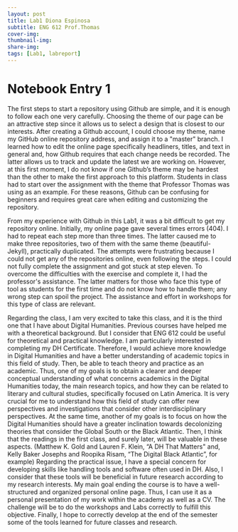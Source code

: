 ```yaml
---
layout: post
title: Lab1 Diona Espinosa
subtitle: ENG 612 Prof.Thomas
cover-img: 
thumbnail-img: 
share-img: 
tags: [Lab1, labreport]
---
```

# Notebook Entry 1

The first steps to start a repository using Github are simple, and it is enough to follow each one very carefully. Choosing the theme of our page can be an attractive step since it allows us to select a design that is closest to our interests. After creating a Github account, I could choose my theme, name my GitHub online repository address, and assign it to a  "master" branch. I learned how to edit the online page specifically headliners, titles, and text in general and, how Github requires that each change needs be recorded. The latter allows us to track and update the latest we are working on.
However, at this first moment, I do not know if one Github’s theme may be hardest than the other to make the first approach to this platform. Students in class had to start over the assignment with the theme that Professor Thomas was using as an example. For these reasons, Github can be confusing for beginners and requires great care when editing and customizing the repository.

From my experience with Github in this Lab1, it was a bit difficult to get my repository online. Initially, my online page gave several times errors (404). I had to repeat each step more than three times. The latter caused me to make three repositories, two of them with the same theme (beautiful-Jekyll), practically duplicated. The attempts were frustrating because I could not get any of the repositories online, even following the steps. I could not fully complete the assignment and got stuck at step eleven.
To overcome the difficulties with the exercise and complete it, I had the professor's assistance. The latter matters for those who face this type of tool as students for the first time and do not know how to handle them; any wrong step can spoil the project. The assistance and effort in workshops for this type of class are relevant.

Regarding the class, I am very excited to take this class, and it is the third one that I have about Digital Humanities. Previous courses have helped me with a theoretical background. But I consider that ENG 612 could be useful for theoretical and practical knowledge. I am particularly interested in completing my DH Certificate. Therefore, I would achieve more knowledge in Digital Humanities and have a better understanding of academic topics in this field of study. Then, be able to teach theory and practice as an academic. Thus, one of my goals is to obtain a clearer and deeper conceptual understanding of what concerns academics in the Digital Humanities today, the main research topics, and how they can be related to literary and cultural studies, specifically focused on Latin America.
It is very crucial for me to understand how this field of study can offer new perspectives and investigations that consider other interdisciplinary perspectives. At the same time, another of my goals is to focus on how the Digital Humanities should have a greater inclination towards decolonizing theories that consider the Global South or the Black Atlantic. Then, I think that the readings in the first class, and surely later, will be valuable in these aspects. (Matthew K. Gold and Lauren F. Klein, “A DH That Matters" and, Kelly Baker Josephs and Roopika Risam, “The Digital Black Atlantic”, for example)
Regarding the practical issue, I have a special concern for developing skills like handling tools and software often used in DH. Also, I consider that these tools will be beneficial in future research according to my research interests. My main goal ending the course is to have a well-structured and organized personal online page. Thus, I can use it as a personal presentation of my work within the academy as well as a CV. The challenge will be to do the workshops and Labs correctly to fulfill this objective. Finally, I hope to correctly develop at the end of the semester some of the tools learned for future classes and research.  